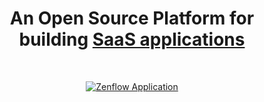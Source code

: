 <h1 align="center">An Open Source Platform for building <a href="https://zenflow.app">SaaS applications</a></h1><br>

<p align="center">
  <a href="https://zenflow.app">
    <img src="https://zenflow.app/_astro/dark-kanban.51390fd6_vIfr7.webp" srcset="https://zenflow.app/_astro/dark-kanban.51390fd6_1tAM0H.webp 980w, https://zenflow.app/_astro/dark-kanban.51390fd6_htsmY.webp 1960w" loading="eager" alt="Zenflow Application" decoding="async">
  </a>
</p>

